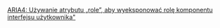 [ARIA4: Używanie atrybutu &bdquo;role&rdquo;, aby wyeksponować rolę komponentu interfejsu użytkownika"](https://www.w3.org/WAI/WCAG21/Techniques/aria/ARIA4.html) 